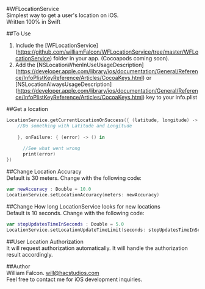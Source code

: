 #WFLocationService    
Simplest way to get a user's location on iOS.   
Written 100% in Swift   

##To Use
1. Include the [WFLocationService] (https://github.com/williamFalcon/WFLocationService/tree/master/WFLocationService) folder in your app. (Cocoapods coming soon).      
2. Add the [NSLocationWhenInUseUsageDescription] (https://developer.apple.com/library/ios/documentation/General/Reference/InfoPlistKeyReference/Articles/CocoaKeys.html) or [NSLocationAlwaysUsageDescription] (https://developer.apple.com/library/ios/documentation/General/Reference/InfoPlistKeyReference/Articles/CocoaKeys.html) key to your info.plist   

##Get a location    
````swift
LocationService.getCurrentLocationOnSuccess({ (latitude, longitude) -> () in
    //Do something with Latitude and Longitude
    
    }, onFailure: { (error) -> () in
    
      //See what went wrong
      print(error)
})
````    

##Change Location Accuracy  
Default is 30 meters. Change with the following code:   
````swift
var newAccuracy : Double = 10.0
LocationService.setLocationAccuracy(meters: newAccuracy)
````  
    
##Change How long LocationService looks for new locations  
Default is 10 seconds. Change with the following code:   
````swift
var stopUpdatesTimeInSeconds : Double = 5.0
LocationService.setLocationUpdateTimeLimit(seconds: stopUpdatesTimeInSeconds)
```` 
##User Location Authorization    
It will request authorization automatically. It will handle the authorization result accordingly.        

##Author    
William Falcon. will@hacstudios.com    
Feel free to contact me for iOS development inquiries.    
